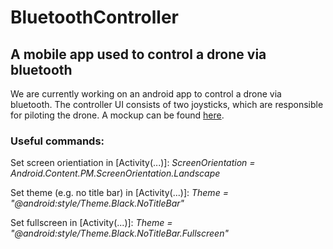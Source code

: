 # BluetoothController
## A mobile app used to control a drone via bluetooth
We are currently working on an android app to control a drone via bluetooth.
The controller UI consists of two joysticks, which are responsible for piloting the drone. A mockup can be found [here](https://app.moqups.com/sguertl/jfRWDm1V0m/view).

### Useful commands:
Set screen orientiation in [Activity(...)]: *ScreenOrientation = Android.Content.PM.ScreenOrientation.Landscape*

Set theme (e.g. no title bar) in [Activity(...)]: *Theme = "@android:style/Theme.Black.NoTitleBar"*

Set fullscreen in [Activity(...)]: *Theme = "@android:style/Theme.Black.NoTitleBar.Fullscreen"*
